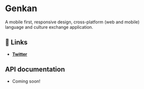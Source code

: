 # Genkan
A mobile first, responsive design, cross-platform (web and mobile) language and culture exchange application.

## 🔗 Links
- **[Twitter](https://www.twitter.com/gengo_koukan)**

## API documentation
- Coming soon!
